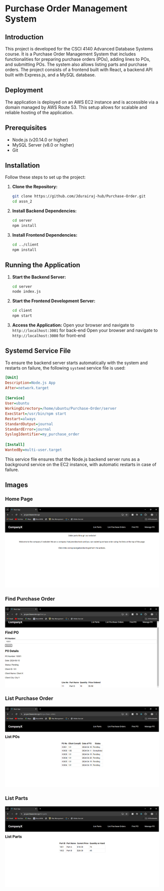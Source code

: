 # Purchase Order Management System

## Introduction
This project is developed for the CSCI 4140 Advanced Database Systems course. It is a Purchase Order Management System that includes functionalities for preparing purchase orders (POs), adding lines to POs, and submitting POs. The system also allows listing parts and purchase orders. The project consists of a frontend built with React, a backend API built with Express.js, and a MySQL database.

## Deployment
The application is deployed on an AWS EC2 instance and is accessible via a domain managed by AWS Route 53. This setup allows for scalable and reliable hosting of the application.


## Prerequisites
- Node.js (v20.14.0 or higher)
- MySQL Server (v8.0 or higher)
- Git

## Installation
Follow these steps to set up the project:

1. **Clone the Repository:**
   ```sh
   git clone https://github.com/Jdurairaj-hub/Purchase-Order.git
   cd assn_2

2. **Install Backend Dependencies:**
    ```sh
    cd server
    npm install

3. **Install Frontend Dependencies:**
    ```sh
    cd ../client
    npm install

## Running the Application
1. **Start the Backend Server:**
    ```sh
    cd server
    node index.js

2. **Start the Frontend Development Server:**
    ```sh
    cd client
    npm start

3. **Access the Application:**
    Open your browser and navigate to `http://localhost:3001` for back-end
    Open your browser and navigate to `http://localhost:3000` for front-end

## Systemd Service File

To ensure the backend server starts automatically with the system and restarts on failure, the following `systemd` service file is used:

```ini
[Unit]
Description=Node.js App
After=network.target

[Service]
User=ubuntu
WorkingDirectory=/home/ubuntu/Purchase-Order/server
ExecStart=/usr/bin/npm start
Restart=always
StandardOutput=journal
StandardError=journal
SyslogIdentifier=my_purchase_order

[Install]
WantedBy=multi-user.target
```

This service file ensures that the Node.js backend server runs as a background service on the EC2 instance, with automatic restarts in case of failure. 

## Images

### Home Page
![Home Page](images/home.png)

### Find Purchase Order
![Find Purchase Order](images/find_po.png)

### List Purchase Order
![List Purchase Order](images/list_po.png)

### List Parts
![List Parts](images/list_parts.png)

